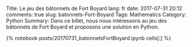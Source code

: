 ﻿Title: Le jeu des bâtonnets de Fort Boyard
lang: fr
date: 2017-07-31 20:12
comments: true
slug: batonnets-Fort-Boyard
Tags: Mathematics
Category: Python
Summary: Dans ce billet, nous nous intéressons au jeu des bâtonnets de Fort Boyard et proposons une solution en Python.

{% notebook posts/20170731_batonnetsFortBoyard.ipynb cells[:] %}
